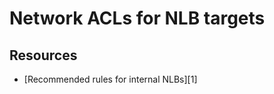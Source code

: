 Network ACLs for NLB targets
===

Resources
---

- [Recommended rules for internal NLBs][1]

<!-- Links -->

